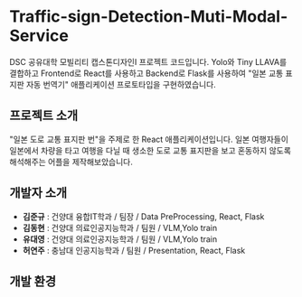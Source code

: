# Traffic-sign-Detection-Muti-Modal-Service
DSC 공유대학 모빌리티 캡스톤디자인I 프로젝트 코드입니다. Yolo와 Tiny LLAVA를 결합하고 Frontend로 React를 사용하고 Backend로 Flask를 사용하여 "일본 교통 표지판 자동 번역기" 애플리케이션 프로토타입을 구현하였습니다.



## 프로젝트 소개
"일본 도로 교통 표지판 번"을 주제로 한 React 애플리케이션입니다. 일본 여행자들이 일본에서 차량을 타고 여행을 다닐 때 생소한 도로 교통 표지판을 보고 혼동하지 않도록 해석해주는 어플을 제작해보았습니다.



## 개발자 소개
- **김준규** : 건양대 융합IT학과 / 팀장 / Data PreProcessing, React, Flask
- **김동현** : 건양대 의료인공지능학과 / 팀원 / VLM,Yolo train
- **유대영** : 건양대 의료인공지능학과 / 팀원 / VLM,Yolo train
- **허연주** : 충남대 인공지능학과 / 팀원 / Presentation, React, Flask



## 개발 환경 

